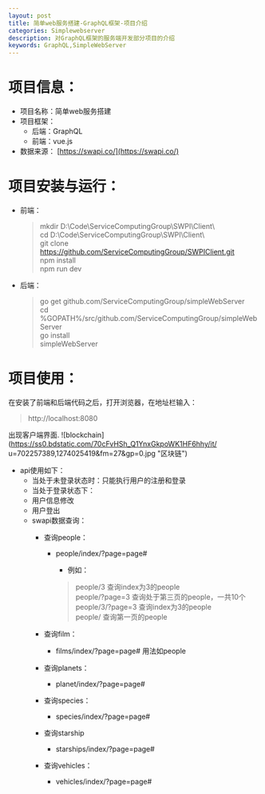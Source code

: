 ```yaml
---
layout: post
title: 简单web服务搭建-GraphQL框架-项目介绍
categories: Simplewebserver
description: 对GraphQL框架的服务端开发部分项目的介绍
keywords: GraphQL,SimpleWebServer
---
```


<!--上面的尽量不要动-->
# 项目信息：
+ 项目名称：简单web服务搭建
+ 项目框架：
  + 后端：GraphQL
  + 前端：vue.js
+ 数据来源：
  [https://swapi.co/](https://swapi.co/)
  
# 项目安装与运行：

+ 前端：

   >mkdir D:\Code\ServiceComputingGroup\SWPI\Client\  
   cd D:\Code\ServiceComputingGroup\SWPI\Client\  
   git clone https://github.com/ServiceComputingGroup/SWPIClient.git  
   npm install  
   npm run dev  
  
+ 后端：

  >go get github.com/ServiceComputingGroup/simpleWebServer  
  cd %GOPATH%/src/github.com/ServiceComputingGroup/simpleWebServer  
  go install  
  simpleWebServer  
  
# 项目使用：

在安装了前端和后端代码之后，打开浏览器，在地址栏输入：
> http://localhost:8080

出现客户端界面.
![blockchain](https://ss0.bdstatic.com/70cFvHSh_Q1YnxGkpoWK1HF6hhy/it/
u=702257389,1274025419&fm=27&gp=0.jpg "区块链")
+ api使用如下：
  + 当处于未登录状态时：只能执行用户的注册和登录
  + 当处于登录状态下：
  + 用户信息修改
  + 用户登出
  + swapi数据查询：
     + 查询people：
        + people/index/?page=page#
          + 例如：
          
          >people/3 查询index为3的people  
          >people/?page=3 查询处于第三页的people，一共10个  
          >people/3/?page=3 查询index为3的people  
          >people/ 查询第一页的people  
          
     + 查询film：
        + films/index/?page=page#
          用法如people
     + 查询planets：
        + planet/index/?page=page#
     + 查询species：
        + species/index/?page=page#
     + 查询starship
        + starships/index/?page=page#
     + 查询vehicles：
        + vehicles/index/?page=page#
    
